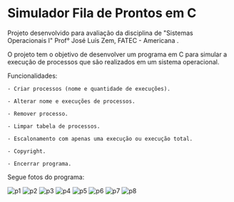 # Simulador Fila de Prontos em C

Projeto desenvolvido para avaliação da disciplina de "Sistemas Operacionais I" Prof° José Luís Zem, FATEC - Americana .

O projeto tem o objetivo de desenvolver um programa em C para simular a execução de processos que são realizados em um sistema operacional.

Funcionalidades:
	
	- Criar processos (nome e quantidade de execuções).

	- Alterar nome e execuções de processos.

	- Remover processo.

	- Limpar tabela de processos.

	- Escalonamento com apenas uma execução ou execução total.

	- Copyright.

	- Encerrar programa.

Segue fotos do programa:

![p1](https://user-images.githubusercontent.com/59848966/80286723-6ce7be80-8703-11ea-815f-6b4a8aa31fad.png)
![p2](https://user-images.githubusercontent.com/59848966/80286728-7113dc00-8703-11ea-92cd-03224561fbf0.png)
![p3](https://user-images.githubusercontent.com/59848966/80286729-71ac7280-8703-11ea-866a-fe6d33355652.png)
![p4](https://user-images.githubusercontent.com/59848966/80286730-72450900-8703-11ea-9540-8b1c2be97a8f.png)
![p5](https://user-images.githubusercontent.com/59848966/80286731-72450900-8703-11ea-9f47-68776cfffc10.png)
![p6](https://user-images.githubusercontent.com/59848966/80286735-76712680-8703-11ea-863b-63f78a42ce33.png)
![p7](https://user-images.githubusercontent.com/59848966/80286737-7709bd00-8703-11ea-912d-f469913bab56.png)
![p8](https://user-images.githubusercontent.com/59848966/80286738-7709bd00-8703-11ea-897f-177f26f14647.png)
